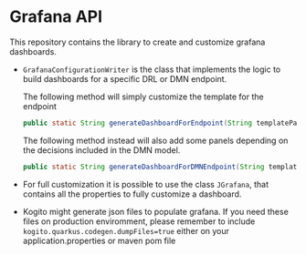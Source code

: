 Grafana API
==============

This repository contains the library to create and customize grafana dashboards.

- `GrafanaConfigurationWriter` is the class that implements the logic to build dashboards for a specific DRL or DMN endpoint.
    
    The following method will simply customize the template for the endpoint
    ```java
    public static String generateDashboardForEndpoint(String templatePath, String handlerName);
    ```
    
    The following method instead will also add some panels depending on the decisions included in the DMN model.
    ```java
    public static String generateDashboardForDMNEndpoint(String templatePath, String endpoint, List<Decision> decisions);
    ```

- For full customization it is possible to use the class `JGrafana`, that contains all the properties to fully customize a dashboard.

- Kogito might generate json files to populate grafana. If you need these files on production enviromment, please remember to include ```kogito.quarkus.codegen.dumpFiles=true``` either on your application.properties or maven pom file